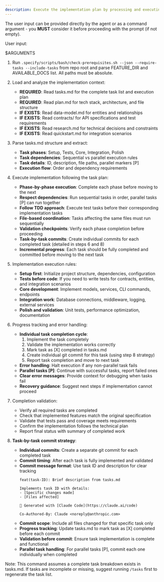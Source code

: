 ```yaml
---
description: Execute the implementation plan by processing and executing all tasks defined in tasks.md
---
```


The user input can be provided directly by the agent or as a command argument - you **MUST** consider it before proceeding with the prompt (if not empty).

User input:

$ARGUMENTS

1. Run `.specify/scripts/bash/check-prerequisites.sh --json --require-tasks --include-tasks` from repo root and parse FEATURE_DIR and AVAILABLE_DOCS list. All paths must be absolute.

2. Load and analyze the implementation context:
   - **REQUIRED**: Read tasks.md for the complete task list and execution plan
   - **REQUIRED**: Read plan.md for tech stack, architecture, and file structure
   - **IF EXISTS**: Read data-model.md for entities and relationships
   - **IF EXISTS**: Read contracts/ for API specifications and test requirements
   - **IF EXISTS**: Read research.md for technical decisions and constraints
   - **IF EXISTS**: Read quickstart.md for integration scenarios

3. Parse tasks.md structure and extract:
   - **Task phases**: Setup, Tests, Core, Integration, Polish
   - **Task dependencies**: Sequential vs parallel execution rules
   - **Task details**: ID, description, file paths, parallel markers [P]
   - **Execution flow**: Order and dependency requirements

4. Execute implementation following the task plan:
   - **Phase-by-phase execution**: Complete each phase before moving to the next
   - **Respect dependencies**: Run sequential tasks in order, parallel tasks [P] can run together
   - **Follow TDD approach**: Execute test tasks before their corresponding implementation tasks
   - **File-based coordination**: Tasks affecting the same files must run sequentially
   - **Validation checkpoints**: Verify each phase completion before proceeding
   - **Task-by-task commits**: Create individual commits for each completed task (detailed in steps 6 and 8)
   - **Incremental progress**: Each task should be fully completed and committed before moving to the next task

5. Implementation execution rules:
   - **Setup first**: Initialize project structure, dependencies, configuration
   - **Tests before code**: If you need to write tests for contracts, entities, and integration scenarios
   - **Core development**: Implement models, services, CLI commands, endpoints
   - **Integration work**: Database connections, middleware, logging, external services
   - **Polish and validation**: Unit tests, performance optimization, documentation

6. Progress tracking and error handling:
   - **Individual task completion cycle**:
     1. Implement the task completely
     2. Validate the implementation works correctly
     3. Mark task as [X] completed in tasks.md
     4. Create individual git commit for this task (using step 8 strategy)
     5. Report task completion and move to next task
   - **Error handling**: Halt execution if any non-parallel task fails
   - **Parallel tasks [P]**: Continue with successful tasks, report failed ones
   - **Clear error messages**: Provide context for debugging when tasks fail
   - **Recovery guidance**: Suggest next steps if implementation cannot proceed

7. Completion validation:
   - Verify all required tasks are completed
   - Check that implemented features match the original specification
   - Validate that tests pass and coverage meets requirements
   - Confirm the implementation follows the technical plan
   - Report final status with summary of completed work

8. **Task-by-task commit strategy**:
   - **Individual commits**: Create a separate git commit for each completed task
   - **Commit timing**: After each task is fully implemented and validated
   - **Commit message format**: Use task ID and description for clear tracking
     ```
     feat(task-ID): Brief description from tasks.md

     Implements task ID with details:
     - [Specific changes made]
     - [Files affected]

     🤖 Generated with [Claude Code](https://claude.ai/code)

     Co-Authored-By: Claude <noreply@anthropic.com>
     ```
   - **Commit scope**: Include all files changed for that specific task only
   - **Progress tracking**: Update tasks.md to mark task as [X] completed before each commit
   - **Validation before commit**: Ensure task implementation is complete and functional
   - **Parallel task handling**: For parallel tasks [P], commit each one individually when completed

Note: This command assumes a complete task breakdown exists in tasks.md. If tasks are incomplete or missing, suggest running `/tasks` first to regenerate the task list.
